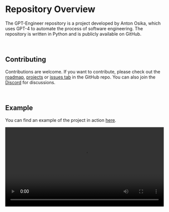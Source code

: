 # Repository Overview

The GPT-Engineer repository is a project developed by Anton Osika, which uses GPT-4 to automate the process of software engineering. The repository is written in Python and is publicly available on GitHub.

<br>


## Contributing
Contributions are welcome. If you want to contribute, please check out the [roadmap](https://github.com/AntonOsika/gpt-engineer/blob/main/ROADMAP.md), [projects](https://github.com/AntonOsika/gpt-engineer/projects?query=is%3Aopen) or [issues tab](https://github.com/AntonOsika/gpt-engineer/issues) in the GitHub repo. You can also join the [Discord](https://discord.gg/4t5vXHhu) for discussions.

<br>

## Example
You can find an example of the project in action [here](https://github.com/AntonOsika/gpt-engineer/assets/4467025/6e362e45-4a94-4b0d-973d-393a31d92d9b).

<video width="100%" controls>
  <source src="https://github.com/AntonOsika/gpt-engineer/assets/4467025/6e362e45-4a94-4b0d-973d-393a31d92d9b
" type="video/mp4">
  Your browser does not support the video tag.
</video>
